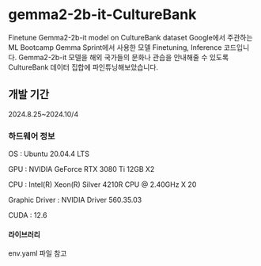 # gemma2-2b-it-CultureBank
Finetune Gemma2-2b-it model on CultureBank dataset
Google에서 주관하는 ML Bootcamp Gemma Sprint에서 사용한 모델 Finetuning, Inference 코드입니다.
Gemma2-2b-it 모델을 해외 국가들의 문화나 관습을 안내해줄 수 있도록
CultureBank 데이터 집합에 파인튜닝해보았습니다.


## 개발 기간
2024.8.25~2024.10/4

### 하드웨어 정보
OS : Ubuntu 20.04.4 LTS

GPU : NVIDIA GeForce RTX 3080 Ti 12GB X2

CPU : Intel(R) Xeon(R) Silver 4210R CPU @ 2.40GHz X 20

Graphic Driver : NVIDIA Driver 560.35.03

CUDA : 12.6

#### 라이브러리
env.yaml 파일 참고
